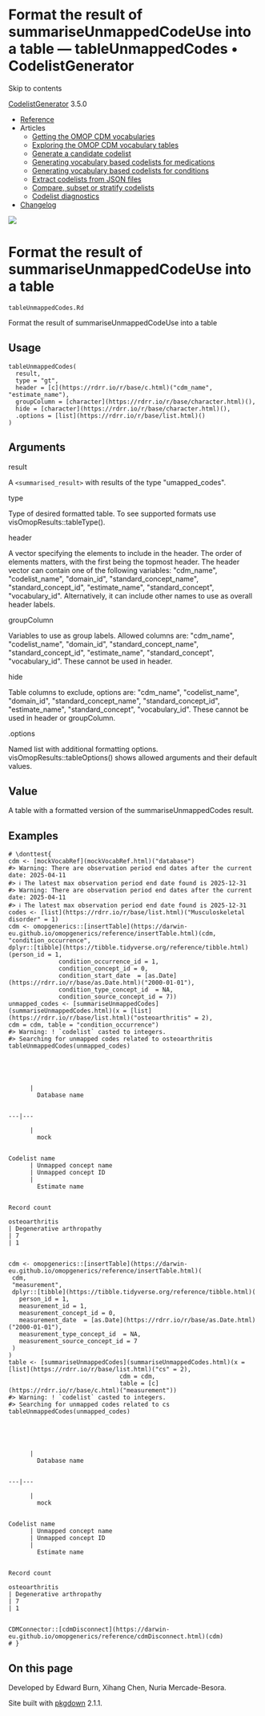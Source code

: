# Format the result of summariseUnmappedCodeUse into a table — tableUnmappedCodes • CodelistGenerator

Skip to contents

[CodelistGenerator](../index.html) 3.5.0

  * [Reference](../reference/index.html)
  * Articles
    * [Getting the OMOP CDM vocabularies](../articles/a01_GettingOmopCdmVocabularies.html)
    * [Exploring the OMOP CDM vocabulary tables](../articles/a02_ExploreCDMvocabulary.html)
    * [Generate a candidate codelist](../articles/a03_GenerateCandidateCodelist.html)
    * [Generating vocabulary based codelists for medications](../articles/a04_GenerateVocabularyBasedCodelist.html)
    * [Generating vocabulary based codelists for conditions](../articles/a04b_icd_codes.html)
    * [Extract codelists from JSON files](../articles/a05_ExtractCodelistFromJSONfile.html)
    * [Compare, subset or stratify codelists](../articles/a06_CreateSubsetsFromCodelist.html)
    * [Codelist diagnostics](../articles/a07_RunCodelistDiagnostics.html)
  * [Changelog](../news/index.html)




![](../logo.png)

# Format the result of summariseUnmappedCodeUse into a table

`tableUnmappedCodes.Rd`

Format the result of summariseUnmappedCodeUse into a table

## Usage
    
    
    tableUnmappedCodes(
      result,
      type = "gt",
      header = [c](https://rdrr.io/r/base/c.html)("cdm_name", "estimate_name"),
      groupColumn = [character](https://rdrr.io/r/base/character.html)(),
      hide = [character](https://rdrr.io/r/base/character.html)(),
      .options = [list](https://rdrr.io/r/base/list.html)()
    )

## Arguments

result
    

A `<summarised_result>` with results of the type "umapped_codes".

type
    

Type of desired formatted table. To see supported formats use visOmopResults::tableType().

header
    

A vector specifying the elements to include in the header. The order of elements matters, with the first being the topmost header. The header vector can contain one of the following variables: "cdm_name", "codelist_name", "domain_id", "standard_concept_name", "standard_concept_id", "estimate_name", "standard_concept", "vocabulary_id". Alternatively, it can include other names to use as overall header labels.

groupColumn
    

Variables to use as group labels. Allowed columns are: "cdm_name", "codelist_name", "domain_id", "standard_concept_name", "standard_concept_id", "estimate_name", "standard_concept", "vocabulary_id". These cannot be used in header.

hide
    

Table columns to exclude, options are: "cdm_name", "codelist_name", "domain_id", "standard_concept_name", "standard_concept_id", "estimate_name", "standard_concept", "vocabulary_id". These cannot be used in header or groupColumn.

.options
    

Named list with additional formatting options. visOmopResults::tableOptions() shows allowed arguments and their default values.

## Value

A table with a formatted version of the summariseUnmappedCodes result.

## Examples
    
    
    # \donttest{
    cdm <- [mockVocabRef](mockVocabRef.html)("database")
    #> Warning: There are observation period end dates after the current date: 2025-04-11
    #> ℹ The latest max observation period end date found is 2025-12-31
    #> Warning: There are observation period end dates after the current date: 2025-04-11
    #> ℹ The latest max observation period end date found is 2025-12-31
    codes <- [list](https://rdrr.io/r/base/list.html)("Musculoskeletal disorder" = 1)
    cdm <- omopgenerics::[insertTable](https://darwin-eu.github.io/omopgenerics/reference/insertTable.html)(cdm, "condition_occurrence",
    dplyr::[tibble](https://tibble.tidyverse.org/reference/tibble.html)(person_id = 1,
                  condition_occurrence_id = 1,
                  condition_concept_id = 0,
                  condition_start_date  = [as.Date](https://rdrr.io/r/base/as.Date.html)("2000-01-01"),
                  condition_type_concept_id  = NA,
                  condition_source_concept_id = 7))
    unmapped_codes <- [summariseUnmappedCodes](summariseUnmappedCodes.html)(x = [list](https://rdrr.io/r/base/list.html)("osteoarthritis" = 2),
    cdm = cdm, table = "condition_occurrence")
    #> Warning: ! `codelist` casted to integers.
    #> Searching for unmapped codes related to osteoarthritis
    tableUnmappedCodes(unmapped_codes)
    
    
    
    
      
          | 
            Database name
          
          
    ---|---  
    
          | 
            mock
          
          
    Codelist name
          | Unmapped concept name
          | Unmapped concept ID
          | 
            Estimate name
          
          
    Record count
          
    osteoarthritis
    | Degenerative arthropathy
    | 7
    | 1  
      
    
    cdm <- omopgenerics::[insertTable](https://darwin-eu.github.io/omopgenerics/reference/insertTable.html)(
     cdm,
     "measurement",
     dplyr::[tibble](https://tibble.tidyverse.org/reference/tibble.html)(
       person_id = 1,
       measurement_id = 1,
       measurement_concept_id = 0,
       measurement_date  = [as.Date](https://rdrr.io/r/base/as.Date.html)("2000-01-01"),
       measurement_type_concept_id  = NA,
       measurement_source_concept_id = 7
     )
    )
    table <- [summariseUnmappedCodes](summariseUnmappedCodes.html)(x = [list](https://rdrr.io/r/base/list.html)("cs" = 2),
                                   cdm = cdm,
                                   table = [c](https://rdrr.io/r/base/c.html)("measurement"))
    #> Warning: ! `codelist` casted to integers.
    #> Searching for unmapped codes related to cs
    tableUnmappedCodes(unmapped_codes)
    
    
    
    
      
          | 
            Database name
          
          
    ---|---  
    
          | 
            mock
          
          
    Codelist name
          | Unmapped concept name
          | Unmapped concept ID
          | 
            Estimate name
          
          
    Record count
          
    osteoarthritis
    | Degenerative arthropathy
    | 7
    | 1  
      
    
    CDMConnector::[cdmDisconnect](https://darwin-eu.github.io/omopgenerics/reference/cdmDisconnect.html)(cdm)
    # }
    
    

## On this page

Developed by Edward Burn, Xihang Chen, Nuria Mercade-Besora.

Site built with [pkgdown](https://pkgdown.r-lib.org/) 2.1.1.
